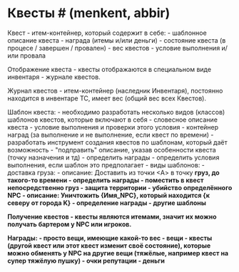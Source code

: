 ﻿
# Квесты # (menkent, abbir)

Квест - итем-контейнер, который содержит в себе:
	- шаблонное описание квеста
	- награда (итемы и/или деньги)
	- состояние квеста (в процесе / завершен / провален)
	- вес квестов
	- условие выполнения и/или провала

Отображение квеста - квесты отображаются в специальном виде инвентаря - журнале квестов.

Журнал квестов - итем-контейнер (наследник Инвентаря), постоянно находится в инвентаре ТС, имеет вес (общий вес всех Квестов).

Шаблон квеста:
	- необходимо разработать несколько видов (классов) шаблонов квестов, которые включают в себя
		- словесное описание квеста
		- условие выполнения и проверки этого условия
		- контейнер наград (за выполнение и не выполнение, если квест по времени)
	- разработать инструмент создания квестов по шаблонам, который даёт возможность
		- "подправить" описание, указав особенности квеста (точку назначения и тд)
		- определить награды
		- определить условия выполнения, если шаблон это предполагает
	- виды шаблонов:
		- доставка груза:
			- описание: Доставить из точки <А> в точку <B> груз, до такого-то времени
			- определить награды
			- поместить в квест непосредственно груз
		- защита территории
		- убийство определённого NPC
			- описание: Уничтожить {Имя_NPC}, который находится  {к северу от города K}
			- определение награды
		- другие шаблоны

Получение квестов - квесты являются итемами, значит их можно получать бартером у NPC или игроков.

Награды:
	- просто вещи, имеющие какой-то вес
	- вещи - квесты (другой квест или этот квест изменит своё состояние), которые можно обменять у NPC на другие вещи (тяжёлые, например квест на супер тяжёлую пушку)
	- очки репутации
	- деньги
